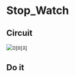 # Stop_Watch

## Circuit
![이미지](https://user-images.githubusercontent.com/77844152/109158929-5abd2d80-77b7-11eb-9754-bbb541ebf678.png)
## Do it

